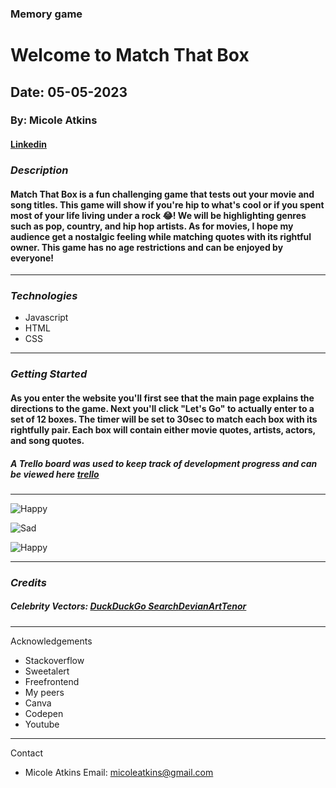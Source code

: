 ### Memory game

# Welcome to Match That Box

## Date: 05-05-2023

### By: Micole Atkins

#### [Linkedin](https://www.linkedin.com/in/micoleatkins/)

### **_Description_**

#### Match That Box is a fun challenging game that tests out your movie and song titles. This game will show if you're hip to what's cool or if you spent most of your life living under a rock :joy:! We will be highlighting genres such as pop, country, and hip hop artists. As for movies, I hope my audience get a nostalgic feeling while matching quotes with its rightful owner. This game has no age restrictions and can be enjoyed by everyone!

---

### **_Technologies_**

- Javascript
- HTML
- CSS

---

### **_Getting Started_**

#### As you enter the website you'll first see that the main page explains the directions to the game. Next you'll click "Let's Go" to actually enter to a set of 12 boxes. The timer will be set to 30sec to match each box with its rightfully pair. Each box will contain either movie quotes, artists, actors, and song quotes.

##### A Trello board was used to keep track of development progress and can be viewed here [trello](https://trello.com/b/gkcSvMbm/project-1-matching-game)

---

![Happy](https://external-content.duckduckgo.com/iu/?u=http%3A%2F%2Fmedia.giphy.com%2Fmedia%2F70TE5apiAcLPa%2Fgiphy.gif&f=1&nofb=1&ipt=0cf8c7f55a30cd0d5484b95967fa310dd46cce107b8a3ef1e057f1331e1e1364&ipo=images)

![Sad](https://media1.tenor.com/images/9f4ff8ab39d5622dfc9505f96828d698/tenor.gif?itemid=16285714)

![Happy](https://external-content.duckduckgo.com/iu/?u=http%3A%2F%2F38.media.tumblr.com%2Fb6e36ae77a522ceb4b80c2eab5908c27%2Ftumblr_n4tdnqjyO41qikmd9o1_500.gif&f=1&nofb=1&ipt=a4966a6f4e99aae924c871065201e03355d4835c757c6aa0877536217ca553c5&ipo=images)

---

### **_Credits_**

##### Celebrity Vectors: [DuckDuckGo Search](http://www.duckduckgo.com)[DevianArt](http://www.deviantart.com)[Tenor](http://www.tenor.com)

#####

---

Acknowledgements

- Stackoverflow
- Sweetalert
- Freefrontend
- My peers
- Canva
- Codepen
- Youtube

---

Contact

- Micole Atkins
  Email: micoleatkins@gmail.com

